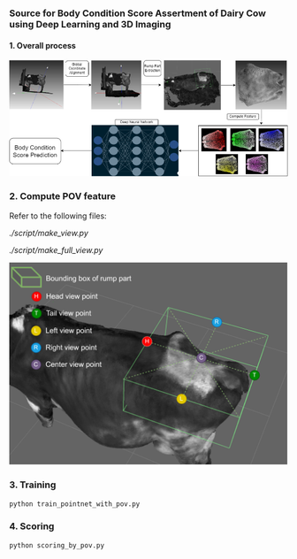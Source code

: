 ### Source for Body Condition Score Assertment of Dairy Cow using Deep Learning and 3D Imaging

#### 1. Overall process
![image info](./media/overall.png)


### 2. Compute POV feature
Refer to the following files:

*./script/make_view.py*<br>

*./script/make_full_view.py*

![image info](./media/pov.png)

### 3. Training
```
python train_pointnet_with_pov.py
```

### 4. Scoring
```
python scoring_by_pov.py
```
